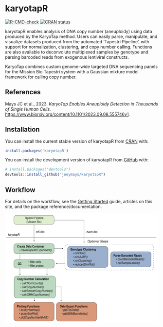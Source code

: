 
<!-- README.md is generated from README.Rmd. Please edit that file -->

# karyotapR

<!-- badges: start -->

[![R-CMD-check](https://github.com/joeymays/karyotapR/actions/workflows/R-CMD-check.yaml/badge.svg)](https://github.com/joeymays/karyotapR/actions/workflows/R-CMD-check.yaml)
[![CRAN
status](https://www.r-pkg.org/badges/version/karyotapR)](https://CRAN.R-project.org/package=karyotapR)
<!-- badges: end -->

karyotapR enables analysis of DNA copy number (aneuploidy) using data
produced by the KaryoTap method. Users can easily parse, manipulate, and
visualize datasets produced from the automated ‘Tapestri Pipeline’, with
support for normalization, clustering, and copy number calling.
Functions are also available to deconvolute multiplexed samples by
genotype and parsing barcoded reads from exogenous lentiviral
constructs.

KaryoTap combines custom genome-wide targeted DNA sequencing panels for
the Mission Bio Tapestri system with a Gaussian mixture model framework
for calling copy number.

## References

Mays JC et al., 2023. *KaryoTap Enables Aneuploidy Detection in
Thousands of Single Human Cells.*
<https://www.biorxiv.org/content/10.1101/2023.09.08.555746v1>.

## Installation

You can install the current stable version of karyotapR from
[CRAN](https://cran.r-project.org/package=karyotapR) with:

``` r
install.packages('karyotapR')
```

You can install the development version of karyotapR from
[GitHub](https://github.com/joeymays/karyotapR) with:

``` r
# install.packages("devtools")
devtools::install_github("joeymays/karyotapR")
```

## Workflow

For details on the workflow, see the [Getting
Started](https://joeymays.xyz/karyotapR/articles/karyotapR.html) guide,
articles on this site, and the package reference/documentation.

![](vignettes/articles/workflow.png)
